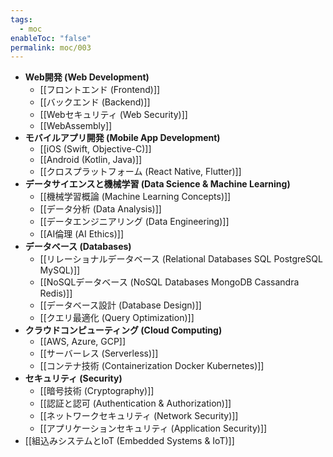 ```yaml
---
tags:
  - moc
enableToc: "false"
permalink: moc/003
---
```

- **Web開発 (Web Development)**
    - [[フロントエンド (Frontend)]]
    - [[バックエンド (Backend)]]
    - [[Webセキュリティ (Web Security)]]
    - [[WebAssembly]]
- **モバイルアプリ開発 (Mobile App Development)**
    - [[iOS (Swift, Objective-C)]]
    - [[Android (Kotlin, Java)]]
    - [[クロスプラットフォーム (React Native, Flutter)]]
- **データサイエンスと機械学習 (Data Science & Machine Learning)**
    - [[機械学習概論 (Machine Learning Concepts)]]
    - [[データ分析 (Data Analysis)]]
    - [[データエンジニアリング (Data Engineering)]]
    - [[AI倫理 (AI Ethics)]]
- **データベース (Databases)**
    - [[リレーショナルデータベース (Relational Databases SQL PostgreSQL MySQL)]]
    - [[NoSQLデータベース (NoSQL Databases MongoDB Cassandra Redis)]]
    - [[データベース設計 (Database Design)]]
    - [[クエリ最適化 (Query Optimization)]]
- **クラウドコンピューティング (Cloud Computing)**
    - [[AWS, Azure, GCP]]
    - [[サーバーレス (Serverless)]]
    - [[コンテナ技術 (Containerization Docker Kubernetes)]]
- **セキュリティ (Security)**
    - [[暗号技術 (Cryptography)]]
    - [[認証と認可 (Authentication & Authorization)]]
    - [[ネットワークセキュリティ (Network Security)]]
    - [[アプリケーションセキュリティ (Application Security)]]
- [[組込みシステムとIoT (Embedded Systems & IoT)]]

